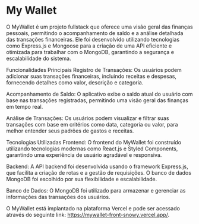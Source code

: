 # My Wallet

O MyWallet é um projeto fullstack que oferece uma visão geral das finanças pessoais, permitindo o acompanhamento de saldo e a análise detalhada das transações financeiras. Ele foi desenvolvido utilizando tecnologias como Express.js e Mongoose para a criação de uma API eficiente e otimizada para trabalhar com o MongoDB, garantindo a segurança e escalabilidade do sistema.

Funcionalidades Principais
Registro de Transações: Os usuários podem adicionar suas transações financeiras, incluindo receitas e despesas, fornecendo detalhes como valor, descrição e categoria.

Acompanhamento de Saldo: O aplicativo exibe o saldo atual do usuário com base nas transações registradas, permitindo uma visão geral das finanças em tempo real.

Análise de Transações: Os usuários podem visualizar e filtrar suas transações com base em critérios como data, categoria ou valor, para melhor entender seus padrões de gastos e receitas.

Tecnologias Utilizadas
Frontend: O frontend do MyWallet foi construído utilizando tecnologias modernas como React.js e Styled Components, garantindo uma experiência de usuário agradável e responsiva.

Backend: A API backend foi desenvolvida usando o framework Express.js, que facilita a criação de rotas e a gestão de requisições. O banco de dados MongoDB foi escolhido por sua flexibilidade e escalabilidade.

Banco de Dados: O MongoDB foi utilizado para armazenar e gerenciar as informações das transações dos usuários.

O MyWallet está implantado na plataforma Vercel e pode ser acessado através do seguinte link: https://mywallet-front-snowy.vercel.app/.
